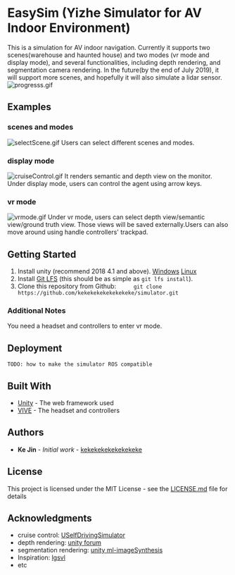 # EasySim (Yizhe Simulator for AV Indoor Environment)

This is a simulation for AV indoor navigation. Currently it supports two scenes(warehouse and haunted house) and two modes
(vr mode and display mode), and several functionalities, including depth rendering, and segmentation camera rendering. 
In the future(by the end of July 2019), it will support more scenes, and hopefully it will also simulate a lidar sensor.
![progresss.gif](progresss.gif)
## Examples

### scenes and modes
![selectScene.gif](selectScenes.gif)
Users can select different scenes and modes.
### display mode
![cruiseControl.gif](displaymode.gif)
It renders semantic and depth view on the monitor. Under display mode, users can control the agent using arrow keys.
### vr mode
![vrmode.gif](vrmode.gif)
Under vr mode, users can select depth view/semantic view/ground truth view. Those views will be saved externally.Users can also move around using handle controllers' trackpad.
## Getting Started

1. Install unity (recommend 2018 4.1 and above). [Windows](https://unity3d.com/get-unity/download/archive) [Linux](https://beta.unity3d.com/download/fe703c5165de/public_download.html)
2. Install [Git LFS](https://git-lfs.github.com/) (this should be as simple as `git lfs install`).
3. Clone this repository from Github:
```      git clone https://github.com/kekekekekekekekeke/simulator.git ```
      


### Additional Notes

You need a headset and controllers to enter vr mode.


## Deployment
``` TODO: how to make the simulator ROS compatible ``` 

## Built With

* [Unity](https://unity.com/) - The web framework used
* [VIVE](https://www.vive.com/us/) - The headset and controllers


## Authors

* **Ke Jin** - *Initial work* - [kekekekekekekekeke](https://github.com/kekekekekekekekeke)


## License

This project is licensed under the MIT License - see the [LICENSE.md](LICENSE.md) file for details

## Acknowledgments

* cruise control: [USelfDrivingSimulator](https://github.com/EvanWY/USelfDrivingSimulator)
* depth rendering: [unity forum](https://answers.unity.com/questions/877170/render-scene-depth-to-a-texture.html)
* segmentation rendering: [unity ml-imageSynthesis](https://bitbucket.org/Unity-Technologies/ml-imagesynthesis/src/master/)
* Inspiration: [lgsvl](https://github.com/lgsvl/simulator)
* etc
